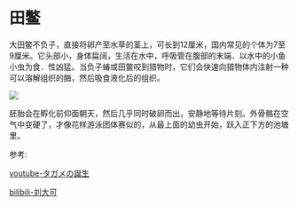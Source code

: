 # 田鳖

大田鳖不负子，直接将卵产至水草的茎上，可长到12厘米，国内常见的个体为7至9厘米。它头部小，身体扁阔，生活在水中，呼吸管在腹部的末端．以水中的小鱼小虫为食．性凶猛。当负子蝽或田鳖咬到猎物时，它们会快速向猎物体内注射一种可以溶解组织的酶，然后吸食液化后的组织。

![](01.gif)

胚胎会在孵化前仰面朝天，然后几乎同时破卵而出，安静地等待片刻。外骨骼在空气中变硬了，才像花样游泳团体赛似的，从最上面的幼虫开始，跃入正下方的池塘里。

参考:

[youtube-タガメの誕生](https://m.youtube.com/watch?v=DDBdR7Lguwg)

[bilibili-刘大可](https://www.bilibili.com/video/BV1Pd4y1N73Y/?spm_id_from=333.788.recommend_more_video.-1&vd_source=741bff59809f9e15c309ef97c7d7c960)